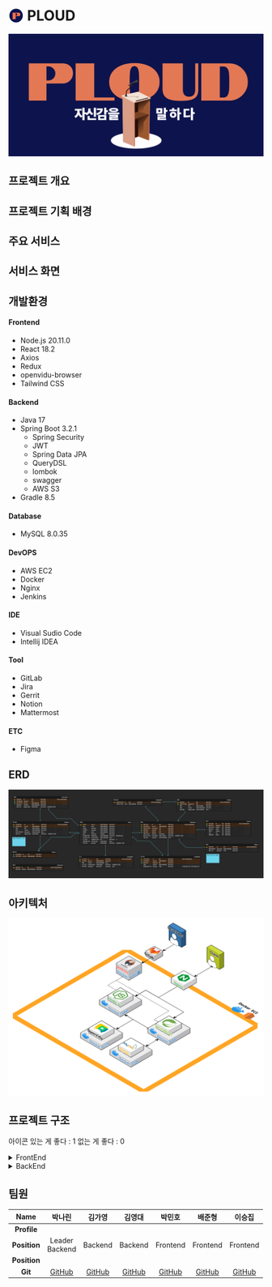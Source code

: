 # <img src="./exec/logo_ploud.png" style="width: 30px; margin-bottom: -5px"> PLOUD

<img src="./exec/main_ploud.png">


## 프로젝트 개요


## 프로젝트 기획 배경


## 주요 서비스


## 서비스 화면


## 개발환경

#### Frontend
- Node.js 20.11.0
- React 18.2
- Axios
- Redux
- openvidu-browser
- Tailwind CSS

#### Backend
- Java 17
- Spring Boot 3.2.1
    - Spring Security
    - JWT
    - Spring Data JPA
    - QueryDSL
    - lombok
    - swagger
    - AWS S3
- Gradle 8.5

#### Database
- MySQL 8.0.35

#### DevOPS
- AWS EC2
- Docker
- Nginx
- Jenkins

#### IDE
- Visual Sudio Code
- Intellij IDEA

#### Tool
- GitLab
- Jira
- Gerrit
- Notion
- Mattermost

#### ETC
- Figma


## ERD
<img src="./document/ERD.png">

## 아키텍처
<img src="./exec/architecture_ploud.png">


## 프로젝트 구조

아이콘
있는 게 좋다 : 1
없는 게 좋다 : 0

<details>
<summary>FrontEnd</summary>

```
📦FrontEnd
 ┣ 📂app
 ┃ ┣ 📜persistor.jsx
 ┃ ┗ 📜store.jsx
 ┣ 📂components
 ┃ ┣ 📜BarChart.jsx
 ┃ ┣ 📜Button.jsx
 ┃ ┣ 📜Card.jsx
 ┃ ┣ 📜Footer.jsx
 ┃ ┣ 📜Modal.jsx
 ┃ ┣ 📜MyChart.jsx
 ┃ ┣ 📜Navbar.jsx
 ┃ ┣ 📜Page.jsx
 ┃ ┣ 📜ResultCard.jsx
 ┃ ┗ 📜Tier.jsx
 ┣ 📂features
 ┃ ┣ 📂record
 ┃ ┃ ┗ 📜recordSlice.jsx
 ┃ ┣ 📂study
 ┃ ┃ ┗ 📜studySlice.jsx
 ┃ ┗ 📂user
 ┃ ┃ ┣ 📜signUpSlice.jsx
 ┃ ┃ ┗ 📜userSlice.jsx
 ┣ 📂lib
 ┃ ┗ 📜MyRouter.jsx
 ┣ 📂pages
 ┃ ┣ 📂BoardPage
 ┃ ┃ ┣ 📜BoardDetail.jsx
 ┃ ┃ ┣ 📜CreateBoard.jsx
 ┃ ┃ ┣ 📜index.jsx
 ┃ ┃ ┣ 📜index1.jsx
 ┃ ┃ ┗ 📜PostItem.jsx
 ┃ ┣ 📂LoginPage
 ┃ ┃ ┣ 📂Service
 ┃ ┃ ┃ ┣ 📜AuthHeader.jsx
 ┃ ┃ ┃ ┗ 📜AuthService.jsx
 ┃ ┃ ┣ 📜Findpw.jsx
 ┃ ┃ ┣ 📜index.jsx
 ┃ ┃ ┗ 📜SocialLogin.jsx
 ┃ ┣ 📂MainPage
 ┃ ┃ ┗ 📜index.jsx
 ┃ ┣ 📂MyPage
 ┃ ┃ ┣ 📜index.jsx
 ┃ ┃ ┣ 📜PatchInfoPage.jsx
 ┃ ┃ ┗ 📜ResetPwPage.jsx
 ┃ ┣ 📂PracticePage
 ┃ ┃ ┣ 📂sidebar
 ┃ ┃ ┃ ┗ 📜Sidebar.jsx
 ┃ ┃ ┣ 📜index.jsx
 ┃ ┃ ┗ 📜PracticeResult.jsx
 ┃ ┣ 📂PracticeRoomPage
 ┃ ┃ ┣ 📜Level1.jsx
 ┃ ┃ ┗ 📜Level2.jsx
 ┃ ┣ 📂SingUpPage
 ┃ ┃ ┣ 📜index.jsx
 ┃ ┃ ┣ 📜Origin.jsx
 ┃ ┃ ┣ 📜Step1.jsx
 ┃ ┃ ┣ 📜Step2.jsx
 ┃ ┃ ┗ 📜Step3.jsx
 ┃ ┣ 📂StudyPage
 ┃ ┃ ┣ 📜CreateForm.jsx
 ┃ ┃ ┣ 📜CreateModal.jsx
 ┃ ┃ ┣ 📜index.jsx
 ┃ ┃ ┣ 📜JoinConfirmModal.jsx
 ┃ ┃ ┣ 📜roomCard.jsx
 ┃ ┃ ┗ 📜RoomJoinModal.jsx
 ┃ ┣ 📂StudyRoomPage
 ┃ ┃ ┣ 📂component
 ┃ ┃ ┃ ┣ 📜Chat.jsx
 ┃ ┃ ┃ ┣ 📜InterviewScreenListener.jsx
 ┃ ┃ ┃ ┣ 📜InterviewScreenPresenter.jsx
 ┃ ┃ ┃ ┣ 📜OvVideo.js
 ┃ ┃ ┃ ┣ 📜Report.jsx
 ┃ ┃ ┃ ┣ 📜ResultList.jsx
 ┃ ┃ ┃ ┣ 📜StudyResult.jsx
 ┃ ┃ ┃ ┣ 📜UserVideo.css
 ┃ ┃ ┃ ┗ 📜UserVideoComponent.js
 ┃ ┃ ┣ 📂videocomponents
 ┃ ┃ ┃ ┣ 📜PresentationLayout.jsx
 ┃ ┃ ┃ ┣ 📜ScreenShareLayout.jsx
 ┃ ┃ ┃ ┗ 📜VideoGrid.jsx
 ┃ ┃ ┗ 📜index.jsx
 ┃ ┗ 📂TestPage
 ┃ ┃ ┣ 📜index.jsx
 ┃ ┃ ┣ 📜Record.jsx
 ┃ ┃ ┗ 📜SpeechResult.jsx
 ┣ 📂services
 ┃ ┣ 📜board.jsx
 ┃ ┣ 📜meeting.jsx
 ┃ ┣ 📜record.jsx
 ┃ ┣ 📜script.jsx
 ┃ ┣ 📜sentence.jsx
 ┃ ┣ 📜speech.jsx
 ┃ ┣ 📜statistic.jsx
 ┃ ┗ 📜user.jsx
 ┣ 📂utils
 ┃ ┗ 📜Api.jsx
 ┣ 📜App.jsx
 ┣ 📜awsS3.jsx
 ┣ 📜index.css
 ┗ 📜index.js
```

</details>

<details>
<summary>BackEnd</summary>

```
com.ssafy.ploud
 ┣ common
 ┃ ┣ exception
 ┃ ┃ ┣ CustomException.java
 ┃ ┃ ┣ GlobalExceptionHandler.java
 ┃ ┃ ┗ JwtCustomException.java
 ┃ ┣ response
 ┃ ┃ ┣ ApiResponse.java
 ┃ ┃ ┗ ResponseCode.java
 ┃ ┗ ApiTestController.java
 ┣ config
 ┃ ┣ S3Config.java
 ┃ ┣ SecurityConfig.java
 ┃ ┣ SwaggerConfig.java
 ┃ ┗ WebConfig.java
 ┣ domain
 ┃ ┣ board
 ┃ ┃ ┣ controller
 ┃ ┃ ┃ ┣ BoardController.java
 ┃ ┃ ┃ ┣ CommentController.java
 ┃ ┃ ┃ ┗ HeartController.java
 ┃ ┃ ┣ dto
 ┃ ┃ ┃ ┣ request
 ┃ ┃ ┃ ┃ ┣ BoardRequest.java
 ┃ ┃ ┃ ┃ ┣ CommentRequest.java
 ┃ ┃ ┃ ┃ ┗ HeartRequest.java
 ┃ ┃ ┃ ┗ response
 ┃ ┃ ┃ ┃ ┣ BoardResponse.java
 ┃ ┃ ┃ ┃ ┗ CommentResponse.java
 ┃ ┃ ┣ repository
 ┃ ┃ ┃ ┣ BoardRepository.java
 ┃ ┃ ┃ ┣ CommentRepository.java
 ┃ ┃ ┃ ┗ HeartRepository.java
 ┃ ┃ ┣ service
 ┃ ┃ ┃ ┣ BoardService.java
 ┃ ┃ ┃ ┣ BoardServiceImpl.java
 ┃ ┃ ┃ ┣ CommentService.java
 ┃ ┃ ┃ ┣ CommentServiceImpl.java
 ┃ ┃ ┃ ┣ HeartService.java
 ┃ ┃ ┃ ┗ HeartServiceImpl.java
 ┃ ┃ ┣ BoardEntity.java
 ┃ ┃ ┣ CommentEntity.java
 ┃ ┃ ┗ HeartEntity.java
 ┃ ┣ complain
 ┃ ┃ ┣ controller
 ┃ ┃ ┃ ┗ ComplainController.java
 ┃ ┃ ┣ dto
 ┃ ┃ ┃ ┣ ComplainResponse.java
 ┃ ┃ ┃ ┗ ComplainUserRequestDto.java
 ┃ ┃ ┣ repository
 ┃ ┃ ┃ ┗ ComplainRepository.java
 ┃ ┃ ┣ service
 ┃ ┃ ┃ ┣ ComplainService.java
 ┃ ┃ ┃ ┗ ComplainServiceImpl.java
 ┃ ┃ ┗ ComplainEntity.java
 ┃ ┣ meeting
 ┃ ┃ ┣ controller
 ┃ ┃ ┃ ┗ MeetingController.java
 ┃ ┃ ┣ dto
 ┃ ┃ ┃ ┣ request
 ┃ ┃ ┃ ┃ ┣ MeetingCreateRequest.java
 ┃ ┃ ┃ ┃ ┣ MeetingJoinRequest.java
 ┃ ┃ ┃ ┃ ┣ MeetingLeaveRequest.java
 ┃ ┃ ┃ ┃ ┗ MeetingSearchRequest.java
 ┃ ┃ ┃ ┣ response
 ┃ ┃ ┃ ┃ ┣ MeetingInfoResponse.java
 ┃ ┃ ┃ ┃ ┗ MeetingListResponse.java
 ┃ ┃ ┃ ┗ MeetingInfo.java
 ┃ ┃ ┣ service
 ┃ ┃ ┃ ┣ MeetingService.java
 ┃ ┃ ┃ ┗ MeetingServiceImpl.java
 ┃ ┃ ┗ util
 ┃ ┃ ┃ ┗ OpenViduUtil.java
 ┃ ┣ record
 ┃ ┃ ┣ controller
 ┃ ┃ ┃ ┗ RecordController.java
 ┃ ┃ ┣ dto
 ┃ ┃ ┃ ┣ request
 ┃ ┃ ┃ ┃ ┗ RecordListRequest.java
 ┃ ┃ ┃ ┗ response
 ┃ ┃ ┃ ┃ ┣ FeedbackDetail.java
 ┃ ┃ ┃ ┃ ┣ RecordDetailResponse.java
 ┃ ┃ ┃ ┃ ┣ RecordListResponse.java
 ┃ ┃ ┃ ┃ ┣ ScoreDetail.java
 ┃ ┃ ┃ ┃ ┣ SpeechDetail.java
 ┃ ┃ ┃ ┃ ┣ TotalScoreResponse.java
 ┃ ┃ ┃ ┃ ┗ VideoDetail.java
 ┃ ┃ ┣ repository
 ┃ ┃ ┃ ┣ FeedbackRepository.java
 ┃ ┃ ┃ ┣ ScoreRepository.java
 ┃ ┃ ┃ ┗ VideoRepository.java
 ┃ ┃ ┣ service
 ┃ ┃ ┃ ┣ RecordService.java
 ┃ ┃ ┃ ┗ RecordServiceImpl.java
 ┃ ┃ ┣ FeedbackEntity.java
 ┃ ┃ ┣ ScoreEntity.java
 ┃ ┃ ┗ VideoEntity.java
 ┃ ┣ S3
 ┃ ┃ ┗ service
 ┃ ┃ ┃ ┣ S3Service.java
 ┃ ┃ ┃ ┗ S3ServiceImpl.java
 ┃ ┣ script
 ┃ ┃ ┣ controller
 ┃ ┃ ┃ ┗ ScriptController.java
 ┃ ┃ ┣ dto
 ┃ ┃ ┃ ┗ response
 ┃ ┃ ┃ ┃ ┣ ScriptCategoriesResDto.java
 ┃ ┃ ┃ ┃ ┣ ScriptDetailResDto.java
 ┃ ┃ ┃ ┃ ┣ ScriptInfoDto.java
 ┃ ┃ ┃ ┃ ┗ ScriptListResDto.java
 ┃ ┃ ┣ repository
 ┃ ┃ ┃ ┗ ScriptRepository.java
 ┃ ┃ ┣ service
 ┃ ┃ ┃ ┣ ScriptService.java
 ┃ ┃ ┃ ┗ ScriptServiceImpl.java
 ┃ ┃ ┣ ScriptCategory.java
 ┃ ┃ ┗ ScriptEntity.java
 ┃ ┣ sentence
 ┃ ┃ ┣ controller
 ┃ ┃ ┃ ┗ SentenceController.java
 ┃ ┃ ┣ dto
 ┃ ┃ ┃ ┗ SentenceResponseDto.java
 ┃ ┃ ┣ repository
 ┃ ┃ ┃ ┗ SentenceRepository.java
 ┃ ┃ ┣ service
 ┃ ┃ ┃ ┗ SentenceService.java
 ┃ ┃ ┗ SentenceEntity.java
 ┃ ┣ speech
 ┃ ┃ ┣ controller
 ┃ ┃ ┃ ┗ SpeechController.java
 ┃ ┃ ┣ dto
 ┃ ┃ ┃ ┣ request
 ┃ ┃ ┃ ┃ ┣ CommentRequest.java
 ┃ ┃ ┃ ┃ ┣ FeedbackRequest.java
 ┃ ┃ ┃ ┃ ┣ SpeechEndRequest.java
 ┃ ┃ ┃ ┃ ┣ SpeechStartRequest.java
 ┃ ┃ ┃ ┃ ┗ VideoUploadRequest.java
 ┃ ┃ ┃ ┣ response
 ┃ ┃ ┃ ┃ ┣ ClearityResponse.java
 ┃ ┃ ┃ ┃ ┗ SpeechIdResDto.java
 ┃ ┃ ┃ ┗ ClearityDto.java
 ┃ ┃ ┣ repository
 ┃ ┃ ┃ ┗ SpeechRepository.java
 ┃ ┃ ┣ service
 ┃ ┃ ┃ ┣ SpeechService.java
 ┃ ┃ ┃ ┗ SpeechServiceImpl.java
 ┃ ┃ ┣ util
 ┃ ┃ ┃ ┣ EtriUtil.java
 ┃ ┃ ┃ ┣ FfmpegUtil.java
 ┃ ┃ ┃ ┗ SpeechAssessUtil.java
 ┃ ┃ ┣ SpeechCategory.java
 ┃ ┃ ┗ SpeechEntity.java
 ┃ ┗ user
 ┃ ┃ ┣ controller
 ┃ ┃ ┃ ┣ AuthController.java
 ┃ ┃ ┃ ┗ UserController.java
 ┃ ┃ ┣ dto
 ┃ ┃ ┃ ┣ request
 ┃ ┃ ┃ ┃ ┣ EmailVerifyReqDto.java
 ┃ ┃ ┃ ┃ ┣ FindIdReqDto.java
 ┃ ┃ ┃ ┃ ┣ FindPwReqDto.java
 ┃ ┃ ┃ ┃ ┣ GoogleLoginReqDto.java
 ┃ ┃ ┃ ┃ ┣ LoginReqDto.java
 ┃ ┃ ┃ ┃ ┣ SignUpReqDto.java
 ┃ ┃ ┃ ┃ ┗ UpdatePwReqDto.java
 ┃ ┃ ┃ ┗ response
 ┃ ┃ ┃ ┃ ┣ FindIdResDto.java
 ┃ ┃ ┃ ┃ ┣ JwtAuthResponse.java
 ┃ ┃ ┃ ┃ ┣ LoginResDto.java
 ┃ ┃ ┃ ┃ ┣ UserInfoResDto.java
 ┃ ┃ ┃ ┃ ┣ UserInfoUpdateReqDto.java
 ┃ ┃ ┃ ┃ ┗ VideoInfoResponseDto.java
 ┃ ┃ ┣ repository
 ┃ ┃ ┃ ┗ UserRepository.java
 ┃ ┃ ┣ security
 ┃ ┃ ┃ ┣ AuthService.java
 ┃ ┃ ┃ ┣ CustomUserDetailsService.java
 ┃ ┃ ┃ ┣ JwtAuthenticationEntryPoint.java
 ┃ ┃ ┃ ┣ JwtAuthenticationFilter.java
 ┃ ┃ ┃ ┗ JwtTokenProvider.java
 ┃ ┃ ┣ service
 ┃ ┃ ┃ ┣ EmailSenderService.java
 ┃ ┃ ┃ ┣ UserService.java
 ┃ ┃ ┃ ┗ UserServiceImpl.java
 ┃ ┃ ┣ Role.java
 ┃ ┃ ┗ UserEntity.java
 ┗ BackEndApplication.java
```

</details>

## 팀원
| **Name**     | 박나린                                                                  | 김가영                                                                  | 김영대                                                                  | 박민호                                                                  | 배준형                                                                  | 이승집                                                                  |
|:------------:|:--------------------------------------------------------------------:|:--------------------------------------------------------------------:|:--------------------------------------------------------------------:|:--------------------------------------------------------------------:|:--------------------------------------------------------------------:|:--------------------------------------------------------------------:|
| **Profile**  |  |  |  |  |  |
| **Position** | Leader <br/> Backend | Backend | Backend | Frontend | Frontend | Frontend |
| **Position** |  |  |  |  |  |  |
| **Git**      | [GitHub]() | [GitHub]() | [GitHub]() | [GitHub]() | [GitHub]() | [GitHub]() |
